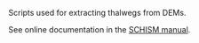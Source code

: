 Scripts used for extracting thalwegs from DEMs.

See online documentation in the [SCHISM manual](https://schism-dev.github.io/schism/master/mesh-generation/meshing-for-compound-floods/overview.html).
